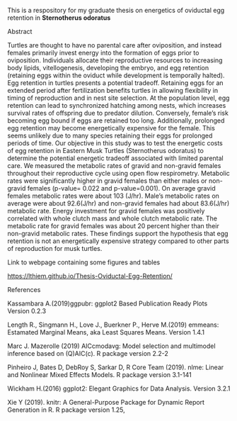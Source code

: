 
This is a respository for my graduate thesis on energetics of oviductal egg retention in **Sternotherus odoratus** 

Abstract

Turtles are thought to have no parental care after oviposition, and instead females primarily invest energy into the formation of eggs prior to oviposition. Individuals allocate their reproductive resources to increasing body lipids, vitellogenesis, developing the embryo, and egg retention (retaining eggs within the oviduct while development is temporally halted). Egg retention in turtles presents a potential tradeoff. Retaining eggs for an extended period after fertilization benefits turtles in allowing flexibility in timing of reproduction and in nest site selection. At the population level, egg retention can lead to synchronized hatching among nests, which increases survival rates of offspring due to predator dilution. Conversely, female’s risk becoming egg bound if eggs are retained too long. Additionally, prolonged egg retention may become energetically expensive for the female. This seems unlikely due to many species retaining their eggs for prolonged periods of time. Our objective in this study was to test the energetic costs of egg retention in Eastern Musk Turtles (Sternotherus odoratus) to determine the potential energetic tradeoff associated with limited parental care. We measured the metabolic rates of gravid and non-gravid females throughout their reproductive cycle using open flow respirometry. Metabolic rates were significantly higher in gravid females than either males or non-gravid females (p-value= 0.022 and p-value=0.001). On average gravid females metabolic rates were about 103 (J/hr). Male’s metabolic rates on average were about 92.6(J/hr) and non-gravid females had about 83.6(J/hr) metabolic rate. Energy investment for gravid females was positively correlated with whole clutch mass and whole clutch metabolic rate. The metabolic rate for gravid females was about 20 percent higher than their non-gravid metabolic rates.  These findings support the hypothesis that egg retention is not an energetically expensive strategy compared to other parts of reproduction for musk turtles. 

 Link to webpage containing some figures and tables 

 https://lthiem.github.io/Thesis-Oviductal-Egg-Retention/
 
 
References


Kassambara A.(2019)ggpubr: ggplot2 Based Publication Ready Plots Version 0.2.3

Length R., Singmann H., Love J., Buerkner P., Herve M.(2019) emmeans: Estamated Marginal Means, aka Least Squares Means. Version 1.4.1

Marc J. Mazerolle (2019) AICcmodavg: Model selection and multimodel inference based on (Q)AIC(c). R package version 2.2-2

Pinheiro J, Bates D, DebRoy S, Sarkar D, R Core Team (2019). nlme: Linear and Nonlinear Mixed Effects Models. R package version 3.1-141

Wickham H.(2016) ggplot2: Elegant Graphics for Data Analysis. Version 3.2.1

Xie Y (2019). knitr: A General-Purpose Package for Dynamic Report Generation in R. R package version 1.25,










